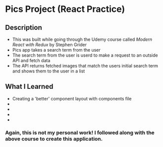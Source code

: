 # Pics Project (React Practice)

## Description
- This was built while going through the Udemy course called *Modern React with Redux* by Stephen Grider
- Pics app takes a search term from the user
- The search term from the user is userd to make a request to an outside API and fetch data
- The API returns fetched images that match the users initial search term and shows them to the user in a list

## What I Learned
- Creating a 'better' component layout with components file
- 
- 
- 
- 

### Again, this is not my personal work! I followed along with the above course to create this application.